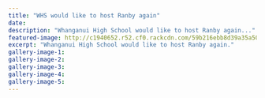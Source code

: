 ```yaml
---
title: "WHS would like to host Ranby again"
date: 
description: "Whanganui High School would like to host Ranby again..."
featured-image: http://c1940652.r52.cf0.rackcdn.com/59b216ebb8d39a35a5000a02/WHS-wld-like-to-host-Ranby-Inv-again-8-Sept-chron.jpg
excerpt: "Whanganui High School would like to host Ranby again."
gallery-image-1: 
gallery-image-2: 
gallery-image-3: 
gallery-image-4: 
gallery-image-5: 
---
```

